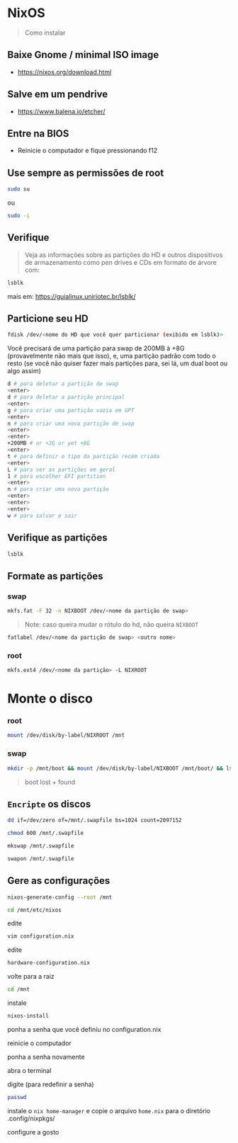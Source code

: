 # NixOS

> Como instalar

## Baixe Gnome / minimal ISO image

- https://nixos.org/download.html

## Salve em um pendrive 

- https://www.balena.io/etcher/

## Entre na BIOS

- Reinicie o computador e fique pressionando f12

## Use sempre as permissões de root

```sh
sudo su
```

ou 

```sh
sudo -i
```

## Verifique

> Veja as informações sobre as partições do HD e outros dispositivos de armazenamento como pen drives e CDs em formato de árvore com:

```sh
lsblk
```

mais em: https://guialinux.uniriotec.br/lsblk/

## Particione seu HD

```sh
fdisk /dev/<nome do HD que você quer particionar (exibido em lsblk)>
```

Você precisará de uma partição para swap de 200MB à +8G (provavelmente não mais que isso), e, uma partição 
padrão com todo o resto (se você não quiser fazer mais partições para, sei lá, um dual boot ou algo assim)

```sh
d # para deletar a partição de swap
<enter>
d # para deletar a partição principal
<enter>
g # para criar uma partição vazia em GPT
<enter>
n # para criar uma nova partição de swap
<enter>
<enter>
+200MB # or +2G or yet +8G
<enter>
t # para definir o tipo da partição recém criada
<enter>
L # para ver as partições em geral
1 # para escolher EFI partition
<enter>
n # para criar uma nova partição 
<enter>
<enter>
<enter>
w # para salvar e sair
```

## Verifique as partições

```sh
lsblk
```

## Formate as partições

### swap

```sh
mkfs.fat -F 32 -n NIXBOOT /dev/<nome da partição de swap>
```
> Note: caso queira mudar o rótulo do hd, não queira `NIXBOOT`

```sh
fatlabel /dev/<nome da partição de swap> <outro nome>
```

### root

```sh
mkfs.ext4 /dev/<nome da partição> -L NIXROOT
```

# Monte o disco

### root

```sh
mount /dev/disk/by-label/NIXROOT /mnt
```

### swap

```sh
mkdir -p /mnt/boot && mount /dev/disk/by-label/NIXBOOT /mnt/boot/ && ls /mnt
```
> boot lost + found

## `Encripte` os discos

```sh
dd if=/dev/zero of=/mnt/.swapfile bs=1024 count=2097152
```

```sh
chmod 600 /mnt/.swapfile
```

```sh
mkswap /mnt/.swapfile
```

```sh
swapon /mnt/.swapfile
```


## Gere as configurações

```sh
nixos-generate-config --root /mnt
```

```sh
cd /mnt/etc/nixos
```

edite

```sh
vim configuration.nix
```

edite

```sh
hardware-configuration.nix
```

volte para a raiz

```sh
cd /mnt
```

instale

```sh
nixos-install
```

ponha a senha que você definiu no configuration.nix

reinicie o computador

ponha a senha novamente

abra o terminal

digite (para redefinir a senha)

```sh
passwd
```

instale o `nix home-manager` e copie o arquivo `home.nix`
para o diretório .config/nixpkgs/

configure a gosto

[youtube-tutorial]: https://www.youtube.com/watch?v=axOxLJ4BWmY
[NIX_PATH]: nixpkgs=/nix/var/nix/profiles/per-user/root/channels/nixos:nixos-config=/etc/nixos/configuration.nix:/nix/var/nix/profiles/per-user/root/channels
[PATH]: /run/wrappers/bin:/home/ad/.nix-profile/bin:/etc/profiles/per-user/ad/bin:/nix/var/nix/profiles/default/bin:/run/current-system/sw/bin 
